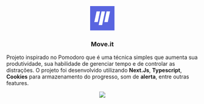 <p align="center">
<img src="./public/favicon.png" />
</p>

<h3 align="center">
Move.it
</h3>

Projeto inspirado no Pomodoro que é uma técnica simples que aumenta sua produtividade, sua habilidade de gerenciar tempo e de controlar as distrações.
O projeto foi desenvolvido utilizando **Next.Js**, **Typescript**, **Cookies** para armazenamento do progresso, som de **alerta**, entre outras features.

<p align="center">
<img src="preview_movit.gif" />
</p>
